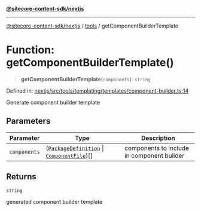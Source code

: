 [**@sitecore-content-sdk/nextjs**](../../README.md)

***

[@sitecore-content-sdk/nextjs](../../README.md) / [tools](../README.md) / getComponentBuilderTemplate

# Function: getComponentBuilderTemplate()

> **getComponentBuilderTemplate**(`components`): `string`

Defined in: [nextjs/src/tools/templating/templates/component-builder.ts:14](https://github.com/Sitecore/xmc-jss-dev/blob/ee74fbe95e0fc8de46ce468c8a36831db55f7aeb/packages/nextjs/src/tools/templating/templates/component-builder.ts#L14)

Generate component builder template

## Parameters

| Parameter | Type | Description |
| ------ | ------ | ------ |
| `components` | ([`PackageDefinition`](../interfaces/PackageDefinition.md) \| [`ComponentFile`](../interfaces/ComponentFile.md))[] | components to include in component builder |

## Returns

`string`

generated component builder template
